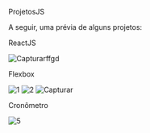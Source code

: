 ProjetosJS

A seguir, uma prévia de alguns projetos:

ReactJS

![Capturarffgd](https://user-images.githubusercontent.com/37301918/177209439-027e3729-e811-40fb-b562-0f7f0c8f2446.PNG)

Flexbox

![1](https://user-images.githubusercontent.com/37301918/172493275-d97e28a9-f05a-439f-ac03-59de1cc7b14f.PNG)
![2](https://user-images.githubusercontent.com/37301918/172493283-c51248b1-1e71-49b0-b935-d67c96434c73.PNG)
![Capturar](https://user-images.githubusercontent.com/37301918/172493288-e177b5df-07a6-4eac-b321-243f274d4565.PNG)

Cronômetro

![5](https://user-images.githubusercontent.com/37301918/172493706-2df8ff03-f6f0-4f3d-95ba-d7f2bc4c4c37.PNG)
